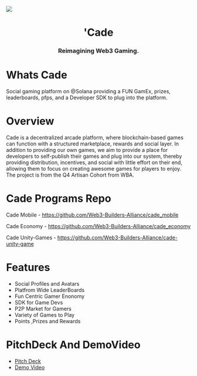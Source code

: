<img src="https://i.imgur.com/N6oQbzv.png">
<h1 align="center">'Cade</h1>
<div align="center">
  <h3>Reimagining Web3 Gaming.</h3>
</div>
 
# Whats Cade

Social gaming platform on @Solana providing a FUN GamEx, prizes, leaderboards, pfps, and a Developer SDK to plug into the platform.

# Overview

Cade is a decentralized arcade platform, where blockchain-based games can function with a structured marketplace, rewards and social layer. In addition to providing our own games, we aim to provide a place for developers to self-publish their games and plug into our system, thereby providing distribution, incentives, and social with little effort on their end, allowing them to focus on creating awesome games for players to enjoy. The project is from the Q4 Artisan Cohort from WBA.

# Cade Programs Repo

Cade Mobile - https://github.com/Web3-Builders-Alliance/cade_mobile

Cade Economy - https://github.com/Web3-Builders-Alliance/cade_economy

Cade Unity-Games - https://github.com/Web3-Builders-Alliance/cade-unity-game

# Features

<ul>
<li>Social Profiles and Avatars</li>
<li>Platfrom Wide LeaderBoards</li>
<li>Fun Centric Gamer Enonomy</li>
<li>SDK for Game Devs</li>
<li>P2P Market for Gamers</li>
<li>Variety of Games to Play</li>
<li>Points ,Prizes and Rewards</li>
</ul>

# PitchDeck And DemoVideo

<ul>
<li><a href="https://docs.google.com/presentation/d/15jDaBoUCIgDeViFjmpAaFZZ9jZCdeOZEwCEqQSRjFBo/edit?usp=sharing">Pitch Deck</a></li>
<li><a href="https://www.youtube.com/watch?v=IrQuomKKppA">Demo Video</a></li>
